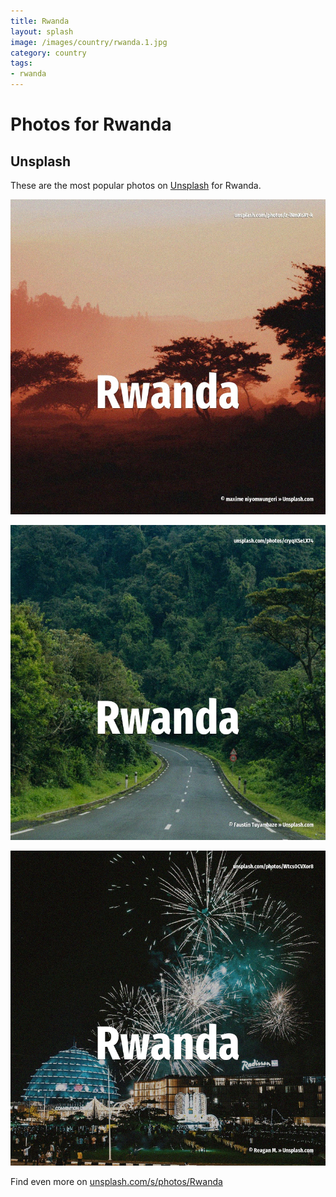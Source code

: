 ```yaml
---
title: Rwanda
layout: splash
image: /images/country/rwanda.1.jpg
category: country
tags:
- rwanda
---
```

# Photos for Rwanda

## Unsplash

These are the most popular photos on [Unsplash](https://unsplash.com) for Rwanda.

![Rwanda](/images/country/rwanda.1.jpg)

![Rwanda](/images/country/rwanda.2.jpg)

![Rwanda](/images/country/rwanda.3.jpg)

Find even more on [unsplash.com/s/photos/Rwanda](https://unsplash.com/s/photos/Rwanda)